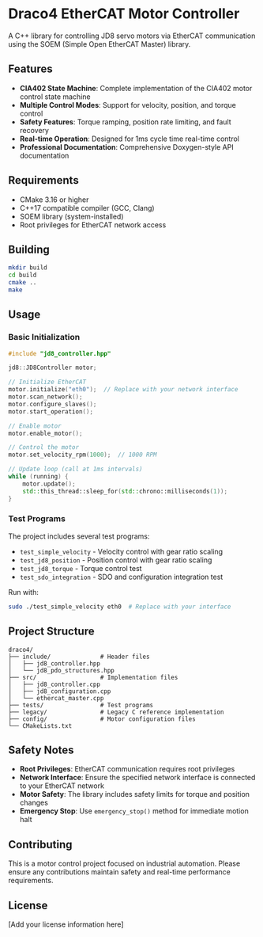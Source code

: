 # Draco4 EtherCAT Motor Controller

A C++ library for controlling JD8 servo motors via EtherCAT communication using the SOEM (Simple Open EtherCAT Master) library.

## Features

- **CIA402 State Machine**: Complete implementation of the CIA402 motor control state machine
- **Multiple Control Modes**: Support for velocity, position, and torque control
- **Safety Features**: Torque ramping, position rate limiting, and fault recovery
- **Real-time Operation**: Designed for 1ms cycle time real-time control
- **Professional Documentation**: Comprehensive Doxygen-style API documentation

## Requirements

- CMake 3.16 or higher
- C++17 compatible compiler (GCC, Clang)
- SOEM library (system-installed)
- Root privileges for EtherCAT network access

## Building

```bash
mkdir build
cd build
cmake ..
make
```

## Usage

### Basic Initialization

```cpp
#include "jd8_controller.hpp"

jd8::JD8Controller motor;

// Initialize EtherCAT
motor.initialize("eth0");  // Replace with your network interface
motor.scan_network();
motor.configure_slaves();
motor.start_operation();

// Enable motor
motor.enable_motor();

// Control the motor
motor.set_velocity_rpm(1000);  // 1000 RPM

// Update loop (call at 1ms intervals)
while (running) {
    motor.update();
    std::this_thread::sleep_for(std::chrono::milliseconds(1));
}
```

### Test Programs

The project includes several test programs:

- `test_simple_velocity` - Velocity control with gear ratio scaling
- `test_jd8_position` - Position control with gear ratio scaling  
- `test_jd8_torque` - Torque control test
- `test_sdo_integration` - SDO and configuration integration test

Run with:
```bash
sudo ./test_simple_velocity eth0  # Replace with your interface
```

## Project Structure

```
draco4/
├── include/              # Header files
│   ├── jd8_controller.hpp
│   └── jd8_pdo_structures.hpp
├── src/                  # Implementation files
│   ├── jd8_controller.cpp
│   ├── jd8_configuration.cpp
│   └── ethercat_master.cpp
├── tests/                # Test programs
├── legacy/               # Legacy C reference implementation
├── config/               # Motor configuration files
└── CMakeLists.txt
```

## Safety Notes

- **Root Privileges**: EtherCAT communication requires root privileges
- **Network Interface**: Ensure the specified network interface is connected to your EtherCAT network
- **Motor Safety**: The library includes safety limits for torque and position changes
- **Emergency Stop**: Use `emergency_stop()` method for immediate motion halt

## Contributing

This is a motor control project focused on industrial automation. Please ensure any contributions maintain safety and real-time performance requirements.

## License

[Add your license information here]